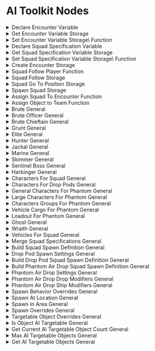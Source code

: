 # AI Toolkit Nodes

<details>

<summary>Declare Encounter Variable</summary>

#### Node Rules

ruleID: RequiredNodeInput\
RequiredProperties:\
Identifier\
Scope

pinId: Identifier\
dataType: identifier Editor Settings:

pinId: Initial Value\
dataType: encounter Editor Settings:

defaultValue: String: nil

pinId: Scope\
dataType: forge\_variable\_scope Editor Settings:

userData: Editor Settings:

#### Node Category: Unused\_AIToolkit\_Variables\\

</details>

<details>

<summary>Get Encounter Variable Storage</summary>

#### Node Rules

ruleID: RequiredNodeInput\
RequiredProperties:\
Identifier\
Scope

pinId: Identifier\
dataType: identifier Editor Settings:

pinId: Scope\
dataType: forge\_variable\_scope Editor Settings:

pinId: Object\
dataType: object\
defaultValue: String: nil Editor Settings:

#### Output Pins

pinId: Out\
dataType: encounter\
userData: Editor Settings: Editor Settings:

#### Node Category: Unused\_AIToolkit\_Variables\\

</details>

<details>

<summary>Set Encounter Variable Storage\ Function</summary>

#### Node Rules

ruleID: RequiredNodeInput\
RequiredProperties:\
Identifier\
Scope

pinId: ActionStart\
dataType: execute

pinId: Identifier\
dataType: identifier Editor Settings:

pinId: Value\
dataType: encounter\
defaultValue: String: nil Editor Settings:

pinId: Scope\
dataType: forge\_variable\_scope Editor Settings:

pinId: Object\
dataType: object\
defaultValue: String: nil Editor Settings:

#### Output Pins

pinId: ActionComplete\
dataType: execute

userData: Editor Settings:

#### Node Category: Unused\_AIToolkit\_Variables\\

</details>

<details>

<summary>Declare Squad Specification Variable</summary>

#### Node Rules

ruleID: RequiredNodeInput\
RequiredProperties:\
Identifier\
Scope

pinId: Identifier\
dataType: identifier Editor Settings:

pinId: Initial Value\
dataType: squad\_specification Editor Settings:

defaultValue: String: nil

pinId: Scope\
dataType: forge\_variable\_scope Editor Settings:

userData: Editor Settings:

#### Node Category: Unused\_AIToolkit\_Variables\\

</details>

<details>

<summary>Get Squad Specification Variable Storage</summary>

#### Node Rules

ruleID: RequiredNodeInput\
RequiredProperties:\
Identifier\
Scope

pinId: Identifier\
dataType: identifier Editor Settings:

pinId: Scope\
dataType: forge\_variable\_scope Editor Settings:

pinId: Object\
dataType: object\
defaultValue: String: nil Editor Settings:

#### Output Pins

pinId: Out\
dataType: squad\_specification\
userData: Editor Settings: Editor Settings:

#### Node Category: Unused\_AIToolkit\_Variables\\

</details>

<details>

<summary>Set Squad Specification Variable Storage\ Function</summary>

#### Node Rules

ruleID: RequiredNodeInput\
RequiredProperties:\
Identifier\
Scope

pinId: ActionStart\
dataType: execute

pinId: Identifier\
dataType: identifier Editor Settings:

pinId: Value\
dataType: squad\_specification\
defaultValue: String: nil Editor Settings:

pinId: Scope\
dataType: forge\_variable\_scope Editor Settings:

pinId: Object\
dataType: object\
defaultValue: String: nil Editor Settings:

#### Output Pins

pinId: ActionComplete\
dataType: execute

userData: Editor Settings:

#### Node Category: Unused\_AIToolkit\_Variables\\

</details>

<details>

<summary>Create Encounter Storage</summary>

#### Node Rules

ruleID: RequiredNodeInput\
RequiredProperties:\
Area Object\
Identifier

pinId: ActionStart\
dataType: execute

pinId: Area Object\
dataType: object Editor Settings:

pinId: Identifier\
dataType: identifier Editor Settings:

#### Output Pins

pinId: ActionComplete\
dataType: execute

userData: Editor Settings:

#### Node Category: Unused\_AIToolkit\\

</details>

<details>

<summary>Squad Follow Player Function</summary>

#### Node Rules

ruleID: RequiredNodeInput\
RequiredProperties:\
Squad\
Player

pinId: ActionStart\
dataType: execute

pinId: Squad\
dataType: ai\_squad Editor Settings:

pinId: Player\
dataType: object Editor Settings:

properties: propertyName: Radius\
dataType: number\
defaultValue: Float: 50.0

MinRange: 10.0\
MaxRange: 100.0\
Step: 1.0 Editor Settings:

propertyName: Refresh Distance\
dataType: number\
defaultValue: Float: 30.0

MinRange: 10.0\
MaxRange: 100.0\
Step: 1.0 Editor Settings:

propertyName: Refresh Time\
dataType: number\
defaultValue: Float: 5.0

MinRange: 1.0\
MaxRange: 30.0\
Step: 1.0 Editor Settings:

#### Output Pins

pinId: ActionComplete\
dataType: execute

userData: Editor Settings:

#### Node Category: Unused\_AIToolkit\\

</details>

<details>

<summary>Squad Follow Storage</summary>

#### Node Rules

ruleID: RequiredNodeInput\
RequiredProperties:\
Object\
Squad

pinId: ActionStart\
dataType: execute

pinId: Squad\
dataType: ai\_squad Editor Settings:

pinId: Object\
dataType: object Editor Settings:

properties: propertyName: Radius\
dataType: number\
defaultValue: Float: 50.0

MinRange: 10.0\
MaxRange: 100.0\
Step: 1.0 Editor Settings:

propertyName: Refresh Distance\
dataType: number\
defaultValue: Float: 30.0

MinRange: 10.0\
MaxRange: 100.0\
Step: 1.0 Editor Settings:

propertyName: Refresh Time\
dataType: number\
defaultValue: Float: 5.0

MinRange: 1.0\
MaxRange: 30.0\
Step: 1.0 Editor Settings:

#### Output Pins

pinId: ActionComplete\
dataType: execute

userData: Editor Settings:

#### Node Category: Unused\_AIToolkit\\

</details>

<details>

<summary>Squad Go To Position Storage</summary>

#### Node Rules

ruleID: RequiredNodeInput\
RequiredProperties:\
Squad\
Position

pinId: ActionStart\
dataType: execute

pinId: Squad\
dataType: ai\_squad Editor Settings:

pinId: Position\
dataType: vector3 Editor Settings:

pinId: Radius\
dataType: number\
defaultValue: Float: 50.0

MinRange: 10.0\
MaxRange: 100.0\
Step: 1.0 Editor Settings:

#### Output Pins

pinId: ActionComplete\
dataType: execute

userData: Editor Settings:

#### Node Category: Unused\_AIToolkit\\

</details>

<details>

<summary>Spawn Squad Storage</summary>

#### Node Rules

ruleID: RequiredNodeInput\
RequiredProperties:\
SquadSpawnDefinition

pinId: ActionStart\
dataType: execute

pinId: SquadSpawnDefinition\
dataType: ai\_squad\_definition Editor Settings:

pinId: Identifier\
dataType: identifier\
defaultValue: String: nil Editor Settings:

#### Output Pins

pinId: ActionComplete\
dataType: execute

userData: Editor Settings:

#### Node Category: Unused\_AIToolkit\\

</details>

<details>

<summary>Assign Squad To Encounter Function</summary>

#### Node Rules

ruleID: RequiredNodeInput\
RequiredProperties:\
Squad\
Encounter

pinId: ActionStart\
dataType: execute

pinId: Squad\
dataType: ai\_squad Editor Settings:

pinId: Encounter\
dataType: encounter Editor Settings:

#### Output Pins

pinId: ActionComplete\
dataType: execute

userData: Editor Settings:

#### Node Category: Unused\_AIToolkit\\

</details>

<details>

<summary>Assign Object to Team Function</summary>

#### Node Rules

ruleID: RequiredNodeInput\
RequiredProperties:\
Target

pinId: ActionStart\
dataType: execute

pinId: Target\
dataType: object Editor Settings:

pinId: Team\
dataType: team\
defaultValue: String: nil Editor Settings:

pinId: Bias\
dataType: number\
defaultValue: String: nil Editor Settings:

MinRange: -1.0\
MaxRange: 1.0\
Step: 0.1

pinId: Targetable Object Overrides\
dataType: targetable\_object\_overrides\
defaultValue: String: nil Editor Settings:

#### Output Pins

pinId: ActionComplete\
dataType: execute

userData: Editor Settings:

#### Node Category: Unused\_AIToolkit\\

</details>

<details>

<summary>Brute General</summary>

#### Input Pins

pinId: Character Type\
dataType: ai\_brute\_character\_type\
defaultValue: String: AICharacterTypeIdTable.brute\_minor Editor Settings:\\

#### Output Pins

pinId: Character Specification\
dataType: character\_specification\
labels: brute\
userData:\
Editor Settings:

#### Node Category: Unused\_AIToolkit\_Characters\\

</details>

<details>

<summary>Brute Officer General</summary>

#### Input Pins

pinId: Character Type\
dataType: ai\_brute\_officer\_character\_type\
defaultValue: String: AICharacterTypeIdTable.brute\_captain Editor Settings:\\

#### Output Pins

pinId: Character Specification\
dataType: character\_specification\
labels: brute\_officer\
userData:\
Editor Settings:

#### Node Category: Unused\_AIToolkit\_Characters\\

</details>

<details>

<summary>Brute Chieftain General</summary>

#### Input Pins

pinId: Character Type\
dataType: ai\_brute\_chieftain\_character\_type\
defaultValue: String: AICharacterTypeIdTable.brute\_chieftan Editor Settings:\\

#### Output Pins

pinId: Character Specification\
dataType: character\_specification\
labels: brute\_chieftain\
userData:\
Editor Settings:

#### Node Category: Unused\_AIToolkit\_Characters\\

</details>

<details>

<summary>Grunt General</summary>

#### Input Pins

pinId: Character Type\
dataType: ai\_grunt\_character\_type\
defaultValue: String: AICharacterTypeIdTable.grunt\_conscript\_a Editor Settings:\\

#### Output Pins

pinId: Character Specification\
dataType: character\_specification\
labels: grunt\
userData:\
Editor Settings:

#### Node Category: Unused\_AIToolkit\_Characters\\

</details>

<details>

<summary>Elite General</summary>

#### Input Pins

pinId: Character Type\
dataType: ai\_elite\_character\_type\
defaultValue: String: AICharacterTypeIdTable.elite\_mercenary Editor Settings:\\

#### Output Pins

pinId: Character Specification\
dataType: character\_specification\
labels: elite\
userData:\
Editor Settings:

#### Node Category: Unused\_AIToolkit\_Characters\\

</details>

<details>

<summary>Hunter General</summary>

#### Input Pins

pinId: Character Type\
dataType: ai\_hunter\_character\_type\
defaultValue: String: AICharacterTypeIdTable.hunter Editor Settings:\\

#### Output Pins

pinId: Character Specification\
dataType: character\_specification\
labels: hunter\
userData:\
Editor Settings:

#### Node Category: Unused\_AIToolkit\_Characters\\

</details>

<details>

<summary>Jackal General</summary>

#### Input Pins

pinId: Character Type\
dataType: ai\_jackal\_character\_type\
defaultValue: String: AICharacterTypeIdTable.jackal\_freebooter Editor Settings:\\

#### Output Pins

pinId: Character Specification\
dataType: character\_specification\
labels: jackal\
userData:\
Editor Settings:

#### Node Category: Unused\_AIToolkit\_Characters\\

</details>

<details>

<summary>Marine General</summary>

#### Input Pins

pinId: Character Type\
dataType: ai\_marine\_character\_type\
defaultValue: String: AICharacterTypeIdTable.marine\_assault Editor Settings:\\

#### Output Pins

pinId: Character Specification\
dataType: character\_specification\
labels: marine\
userData:\
Editor Settings:

#### Node Category: Unused\_AIToolkit\_Characters\\

</details>

<details>

<summary>Skimmer General</summary>

#### Input Pins

pinId: Character Type\
dataType: ai\_skimmer\_character\_type\
defaultValue: String: AICharacterTypeIdTable.skimmer Editor Settings:\\

#### Output Pins

pinId: Character Specification\
dataType: character\_specification\
labels: skimmer\
userData:\
Editor Settings:

#### Node Category: Unused\_AIToolkit\_Characters\\

</details>

<details>

<summary>Sentinel Boss General</summary>

#### Input Pins

pinId: Character Type\
dataType: ai\_sentinel\_boss\_character\_type\
defaultValue: String: AICharacterTypeIdTable.adjutant\_resolution\_spire Editor Settings:\\

#### Output Pins

pinId: Character Specification\
dataType: character\_specification\
labels: sentinel\_boss\
userData:\
Editor Settings:

#### Node Category: Unused\_AIToolkit\_Characters\\

</details>

<details>

<summary>Harbinger General</summary>

#### Output Pins

pinId: Character Specification\
dataType: character\_specification\
labels: inquisitor\
userData:\
Editor Settings:

#### Node Category: Unused\_AIToolkit\_Characters\\

</details>

<details>

<summary>Characters For Squad General</summary>

#### Input Pins

pinId: Entry1\
dataType: character\_specification\
defaultValue: String: nil Editor Settings:

pinId: Entry2\
dataType: character\_specification\
defaultValue: String: nil Editor Settings:

pinId: Entry3\
dataType: character\_specification\
defaultValue: String: nil Editor Settings:

pinId: Entry4\
dataType: character\_specification\
defaultValue: String: nil Editor Settings:\\

#### Output Pins

pinId: Squad Specification\
dataType: squad\_specification\
labels: character\_group\
userData:\
Editor Settings:

#### Node Category: Unused\_AIToolkit\\

</details>

<details>

<summary>Characters For Drop Pods General</summary>

#### Input Pins

pinId: Entry1\
dataType: character\_specification\
defaultValue: String: nil Editor Settings:

pinId: Entry2\
dataType: character\_specification\
defaultValue: String: nil Editor Settings:

pinId: Entry3\
dataType: character\_specification\
defaultValue: String: nil Editor Settings:

pinId: Entry4\
dataType: character\_specification\
defaultValue: String: nil Editor Settings:\\

#### Output Pins

pinId: Squad Specification\
dataType: squad\_specification\
userData:\
Editor Settings:

#### Node Category: Unused\_AIToolkit\\

</details>

<details>

<summary>General Characters For Phantom General</summary>

#### Input Pins

pinId: Entry1\
dataType: character\_specification\
defaultValue: String: nil Editor Settings:

pinId: Entry2\
dataType: character\_specification\
defaultValue: String: nil Editor Settings:

pinId: Entry3\
dataType: character\_specification\
defaultValue: String: nil Editor Settings:

pinId: Entry4\
dataType: character\_specification\
defaultValue: String: nil Editor Settings:\\

#### Output Pins

pinId: Squad Specification\
dataType: squad\_specification\
labels: phantom\_general\_passenger\_group\
userData:\
Editor Settings:

#### Node Category: Unused\_AIToolkit\\

</details>

<details>

<summary>Large Characters For Phantom General</summary>

#### Input Pins

pinId: Entry1\
dataType: character\_specification\
defaultValue: String: nil Editor Settings:

pinId: Entry2\
dataType: character\_specification\
defaultValue: String: nil Editor Settings:

pinId: Entry3\
dataType: character\_specification\
defaultValue: String: nil Editor Settings:

pinId: Entry4\
dataType: character\_specification\
defaultValue: String: nil Editor Settings:\\

#### Output Pins

pinId: Phantom Large Passengers\
dataType: squad\_specification\
labels: phantom\_general\_passenger\_group\
userData:\
Editor Settings:

#### Node Category: Unused\_AIToolkit\\

</details>

<details>

<summary>Characters Groups For Phantom General</summary>

#### Input Pins

pinId: Entry1\
dataType: squad\_specification\
defaultValue: String: nil Editor Settings:

pinId: Entry2\
dataType: squad\_specification\
defaultValue: String: nil Editor Settings:

pinId: Entry3\
dataType: squad\_specification\
defaultValue: String: nil Editor Settings:

pinId: Entry4\
dataType: squad\_specification\
defaultValue: String: nil Editor Settings:\\

#### Output Pins

pinId: Phantom Passengers\
dataType: squad\_specification\
labels: phantom\_full\_passenger\_group\
userData:\
Editor Settings:

#### Node Category: Unused\_AIToolkit\\

</details>

<details>

<summary>Vehicle Cargo For Phantom General</summary>

#### Input Pins

pinId: Large Cargo\
dataType: vehicle\_specification\
defaultValue: String: nil Editor Settings:

pinId: Small Cargo 1\
dataType: vehicle\_specification\
defaultValue: String: nil Editor Settings:

pinId: Small Cargo 2\
dataType: vehicle\_specification\
defaultValue: String: nil Editor Settings:\\

#### Output Pins

pinId: Phantom Vehicle Cargo\
dataType: squad\_specification\
labels: phantom\_vehicle\_cargo\_group\
userData:\
Editor Settings:

#### Node Category: Unused\_AIToolkit\\

</details>

<details>

<summary>Loadout For Phantom General</summary>

#### Input Pins

pinId: Phantom Passengers\
dataType: squad\_specification\
defaultValue: String: nil Editor Settings:

pinId: Phantom Vehicle Cargo\
dataType: squad\_specification\
defaultValue: String: nil Editor Settings:\\

#### Output Pins

pinId: Phantom Passengers Out\
dataType: squad\_specification\
labels: phantom\_full\_loadout\
userData:\
Editor Settings:

#### Node Category: Unused\_AIToolkit\\

</details>

<details>

<summary>Ghost General</summary>

#### Input Pins

pinId: Driver\
dataType: character\_specification\
defaultValue: String: nil Editor Settings:

pinId: Config\
dataType: number\
defaultValue: String: nil Editor Settings:\\

#### Output Pins

pinId: Vehicle Specification Entry\
dataType: vehicle\_specification\
labels: small\_vehicle\
userData:\
Editor Settings:

#### Node Category: Unused\_AIToolkit\_Vehicles\\

</details>

<details>

<summary>Wraith General</summary>

#### Input Pins

pinId: Driver\
dataType: character\_specification\
defaultValue: String: nil Editor Settings:

pinId: Gunner\
dataType: character\_specification\
defaultValue: String: nil Editor Settings:

pinId: Config\
dataType: number\
defaultValue: String: nil Editor Settings:\\

#### Output Pins

pinId: Vehicle Specification Entry\
dataType: vehicle\_specification\
labels: large\_vehicle\
userData:\
Editor Settings:

#### Node Category: Unused\_AIToolkit\_Vehicles\\

</details>

<details>

<summary>Vehicles For Squad General</summary>

#### Input Pins

pinId: Entry1\
dataType: vehicle\_specification\
defaultValue: String: nil Editor Settings:

pinId: Entry2\
dataType: vehicle\_specification\
defaultValue: String: nil Editor Settings:

pinId: Entry3\
dataType: vehicle\_specification\
defaultValue: String: nil Editor Settings:

pinId: Entry4\
dataType: vehicle\_specification\
defaultValue: String: nil Editor Settings:\\

#### Output Pins

pinId: Squad Specification\
dataType: squad\_specification\
labels: vehicle\_group\
userData:\
Editor Settings:

#### Node Category: Unused\_AIToolkit\\

</details>

<details>

<summary>Merge Squad Specifications General</summary>

#### Input Pins

pinId: Entry1\
dataType: squad\_specification\
defaultValue: String: nil Editor Settings:

pinId: Entry2\
dataType: squad\_specification\
defaultValue: String: nil Editor Settings:

pinId: Entry3\
dataType: squad\_specification\
defaultValue: String: nil Editor Settings:

pinId: Entry4\
dataType: squad\_specification\
defaultValue: String: nil Editor Settings:\\

#### Output Pins

pinId: Squad Specification\
dataType: squad\_specification\
labels: full\_squad\_specification\
userData:\
Editor Settings:

#### Node Category: Unused\_AIToolkit\\

</details>

<details>

<summary>Build Squad Spawn Definition General</summary>

#### Node Rules

ruleID: RequiredNodeInput\
RequiredProperties:\
Encounter\
Team\
Squad Specification

pinId: Encounter\
dataType: encounter Editor Settings:

pinId: Team\
dataType: team Editor Settings:

pinId: Squad Specification\
dataType: squad\_specification Editor Settings:

pinId: Spawn Overrides\
dataType: spawn\_overrides\
defaultValue: String: nil Editor Settings:

#### Output Pins

pinId: AI Squad Definition\
dataType: ai\_squad\_definition\
userData: Editor Settings: Editor Settings:

#### Node Category: Unused\_AIToolkit\\

</details>

<details>

<summary>Drop Pod Spawn Settings General</summary>

#### Input Pins

pinId: Spawn Time Window\
dataType: number\
defaultValue: Float: 3.0 Editor Settings:

pinId: Spawn Overrides\
dataType: spawn\_overrides\
defaultValue: String: nil Editor Settings:\\

#### Output Pins

pinId: Drop Pod Spawn Settings\
dataType: drop\_pod\_spawn\_settings\
userData:\
Editor Settings:

#### Node Category: Unused\_AIToolkit\\

</details>

<details>

<summary>Build Drop Pod Squad Spawn Definition General</summary>

#### Node Rules

ruleID: RequiredNodeInput\
RequiredProperties:\
Encounter\
Team\
Squad Specification\
Drop Pod Spawn Settings

pinId: Encounter\
dataType: encounter Editor Settings:

pinId: Team\
dataType: team Editor Settings:

pinId: Squad Specification\
dataType: squad\_specification Editor Settings:

pinId: Drop Pod Spawn Settings\
dataType: drop\_pod\_spawn\_settings Editor Settings:

#### Output Pins

pinId: AI Squad Definition\
dataType: ai\_squad\_definition\
userData: Editor Settings: Editor Settings:

#### Node Category: Unused\_AIToolkit\\

</details>

<details>

<summary>Build Phantom Air Drop Squad Spawn Definition General</summary>

#### Node Rules

ruleID: RequiredNodeInput\
RequiredProperties:\
Encounter\
Team\
Squad Specification\
Phantom Air Drop Settings

pinId: Encounter\
dataType: encounter Editor Settings:

pinId: Team\
dataType: team Editor Settings:

pinId: Squad Specification\
dataType: squad\_specification Editor Settings:

pinId: Phantom Air Drop Settings\
dataType: phantom\_air\_drop\_settings Editor Settings:

#### Output Pins

pinId: AI Squad Definition\
dataType: ai\_squad\_definition\
userData: Editor Settings: Editor Settings:

#### Node Category: Unused\_AIToolkit\\

</details>

<details>

<summary>Phantom Air Drop Settings General</summary>

#### Node Rules

ruleID: RequiredNodeInput\
RequiredProperties:\
Location

pinId: Location\
dataType: object Editor Settings:

pinId: Phantom Air Drop Ship Modifiers\
dataType: phantom\_air\_drop\_ship\_modifiers\
defaultValue: String: nil Editor Settings:

pinId: Phantom Air Drop Drop Modifiers\
dataType: phantom\_air\_drop\_drop\_modifiers\
defaultValue: String: nil Editor Settings:

pinId: Spawn Behavior Overrides\
dataType: spawn\_behavior\_overrides\
defaultValue: String: nil Editor Settings:

#### Output Pins

pinId: Phantom Air Drop Settings\
dataType: phantom\_air\_drop\_settings\
userData: Editor Settings: Editor Settings:

#### Node Category: Unused\_AIToolkit\\

</details>

<details>

<summary>Phantom Air Drop Drop Modifiers General</summary>

#### Input Pins

pinId: Initial Combat State\
dataType: actor\_basic\_combat\_status\
defaultValue: String: nil Editor Settings:

pinId: Passenger Seat Preference\
dataType: air\_drop\_passenger\_seat\_preference\
defaultValue: Enumerable: PASSENGER\_SEAT\_PREFERENCE.Both Editor Settings:

pinId: Passenger Drop Height\
dataType: number\
defaultValue: Float: 2.0 Editor Settings:

pinId: Vehicle Drop Height\
dataType: number\
defaultValue: Float: 2.0 Editor Settings:\\

#### Output Pins

pinId: Phantom Air Drop Drop Modifiers\
dataType: phantom\_air\_drop\_drop\_modifiers\
userData:\
Editor Settings:

#### Node Category: Unused\_AIToolkit\\

</details>

<details>

<summary>Phantom Air Drop Ship Modifiers General</summary>

#### Input Pins

pinId: Chin Gun Present\
dataType: bool\
defaultValue: Bool: true Editor Settings:

pinId: Side Gunner Type\
dataType: phantom\_side\_gunner\
defaultValue: String: nil Editor Settings:

pinId: Attack After Drop Duration\
dataType: number\
defaultValue: Float: 0.0 Editor Settings:\\

#### Output Pins

pinId: Phantom Air Drop Ship Modifiers\
dataType: phantom\_air\_drop\_ship\_modifiers\
userData:\
Editor Settings:

#### Node Category: Unused\_AIToolkit\\

</details>

<details>

<summary>Spawn Behavior Overrides General</summary>

#### Input Pins

pinId: Braindead\
dataType: bool\
defaultValue: Bool: false Editor Settings:

pinId: Blind\
dataType: bool\
defaultValue: Bool: false Editor Settings:

pinId: Deaf\
dataType: bool\
defaultValue: Bool: false Editor Settings:

pinId: Magic Sight\
dataType: bool\
defaultValue: Bool: false Editor Settings:\\

#### Output Pins

pinId: Spawn Behavior Overrides\
dataType: spawn\_behavior\_overrides\
userData:\
Editor Settings:

#### Node Category: Unused\_AIToolkit\\

</details>

<details>

<summary>Spawn At Location General</summary>

#### Node Rules

ruleID: RequiredNodeInput\
RequiredProperties:\
Location

pinId: Location\
dataType: object Editor Settings:

pinId: Radius\
dataType: number\
defaultValue: Float: 1.0 Editor Settings:

#### Output Pins

pinId: Spawn Location Override\
dataType: spawn\_location\_override\
userData: Editor Settings: Editor Settings:

#### Node Category: Unused\_AIToolkit\\

</details>

<details>

<summary>Spawn In Area General</summary>

#### Node Rules

ruleID: RequiredNodeInput\
RequiredProperties:\
Area Object

pinId: Area Object\
dataType: object Editor Settings:

#### Output Pins

pinId: Spawn Location Override\
dataType: spawn\_location\_override\
userData: Editor Settings: Editor Settings:

#### Node Category: Unused\_AIToolkit\\

</details>

<details>

<summary>Spawn Overrides General</summary>

#### Input Pins

pinId: Initial Combat State\
dataType: actor\_basic\_combat\_status\
defaultValue: String: nil Editor Settings:

pinId: Initial Facing\
dataType: number\
defaultValue: String: nil Editor Settings:

pinId: Spawn Location Override\
dataType: spawn\_location\_override\
defaultValue: String: nil Editor Settings:

pinId: Spawn Behavior Overrides\
dataType: spawn\_behavior\_overrides\
defaultValue: String: nil Editor Settings:\\

#### Output Pins

pinId: Spawn Overrides\
dataType: spawn\_overrides\
userData:\
Editor Settings:

#### Node Category: Unused\_AIToolkit\\

</details>

<details>

<summary>Targetable Object Overrides General</summary>

#### Input Pins

pinId: Vehicle Targetable\
dataType: bool\
defaultValue: String: nil Editor Settings:

pinId: Grenade Targetable\
dataType: bool\
defaultValue: String: nil Editor Settings:

pinId: Minimum Range\
dataType: number\
defaultValue: String: nil Editor Settings:\
MinRange: 0.0\
MaxRange: 20.0\
Step: 0.5 Editor Settings:

pinId: Maximum Range\
dataType: number\
defaultValue: String: nil Editor Settings:\
MinRange: 0.0\
MaxRange: 20.0\
Step: 0.5 Editor Settings:\\

#### Output Pins

pinId: Targetable Object Overrides\
dataType: targetable\_object\_overrides\
userData:\
Editor Settings:

#### Node Category: Unused\_AIToolkit\\

</details>

<details>

<summary>Is Object AI Targetable General</summary>

#### Node Rules

ruleID: RequiredNodeInput\
RequiredProperties:\
Object

pinId: Object\
dataType: object Editor Settings:

#### Output Pins

pinId: Is Targetable\
dataType: bool\
userData: Editor Settings: Editor Settings:

#### Node Category: Unused\_AIToolkit\\

</details>

<details>

<summary>Get Current AI Targetable Object Count General</summary>

#### Output Pins

pinId: Count\
dataType: number\
userData:\
Editor Settings:

#### Node Category: Unused\_AIToolkit\\

</details>

<details>

<summary>Max AI Targetable Objects General</summary>

#### Output Pins

pinId: Count\
dataType: number\
userData:\
Editor Settings:

#### Node Category: Unused\_AIToolkit\\

</details>

<details>

<summary>Get AI Targetable Objects General</summary>

#### Output Pins

pinId: Count\
dataType: object\_list\
userData:\
Editor Settings:

#### Node Category: Unused\_AIToolkit\\

</details>
